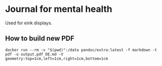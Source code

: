# Journal for mental health

Used for eink displays.

## How to build new PDF
```
docker run --rm -v "$(pwd)":/data pandoc/extra:latest -f markdown -t pdf -o output.pdf DE.md -V geometry:top=1cm,left=1cm,right=1cm,bottom=1cm
```